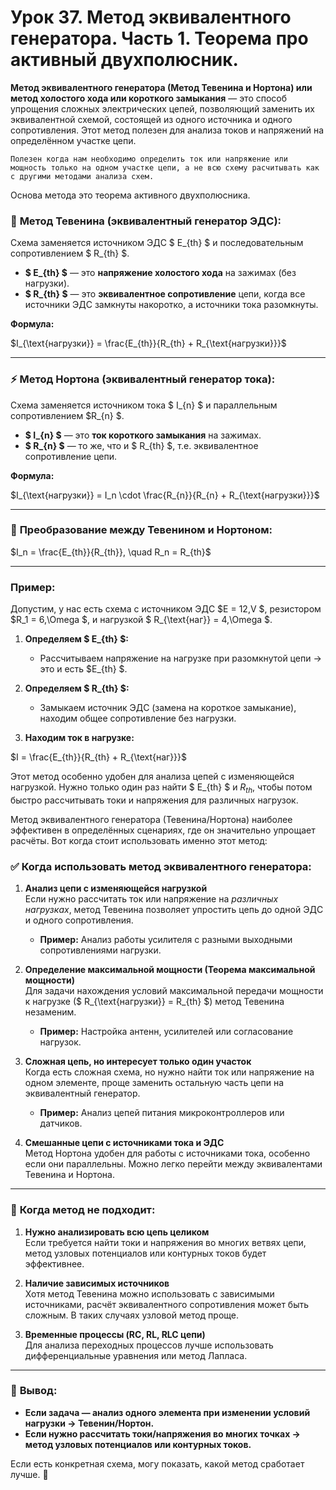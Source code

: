 # Урок 37. Метод эквивалентного генератора. Часть 1. Теорема про активный двухполюсник.

**Метод эквивалентного генератора (Метод Тевенина и Нортона) или метод холостого хода или короткого замыкания** — это способ упрощения сложных электрических цепей, позволяющий заменить их эквивалентной схемой, состоящей из одного источника и одного сопротивления. Этот метод полезен для анализа токов и напряжений на определённом участке цепи.

```admonish info
Полезен когда нам необходимо определить ток или напряжение или мощность только на одном участке цепи, а не всю схему расчитывать как с другими методами анализа схем.
```

Основа метода это теорема активного двухполюсника.


### 🔌 **Метод Тевенина (эквивалентный генератор ЭДС):**  
Схема заменяется источником ЭДС $ E_{th} $ и последовательным сопротивлением $ R_{th} $.

- **$ E_{th} $** — это **напряжение холостого хода** на зажимах (без нагрузки).  
- **$ R_{th} $** — это **эквивалентное сопротивление** цепи, когда все источники ЭДС замкнуты накоротко, а источники тока разомкнуты.

**Формула:**  
 
$I_{\text{нагрузки}} = \frac{E_{th}}{R_{th} + R_{\text{нагрузки}}}$
 

---

### ⚡ **Метод Нортона (эквивалентный генератор тока):**  
Схема заменяется источником тока $ I_{n} $ и параллельным сопротивлением $R_{n} $.

- **$ I_{n} $** — это **ток короткого замыкания** на зажимах.  
- **$ R_{n} $** — то же, что и $ R_{th} $, т.е. эквивалентное сопротивление цепи.

**Формула:**  
 
$I_{\text{нагрузки}} = I_n \cdot \frac{R_{n}}{R_{n} + R_{\text{нагрузки}}}$
 
---

### 🚀 **Преобразование между Тевенином и Нортоном:**

 
$I_n = \frac{E_{th}}{R_{th}}, \quad R_n = R_{th}$
 
---

### **Пример:**

Допустим, у нас есть схема с источником ЭДС $E = 12\,V $, резистором $R_1 = 6\,\Omega $, и нагрузкой $ R_{\text{наг}} = 4\,\Omega $.

1. **Определяем $ E_{th} $:**  
   - Рассчитываем напряжение на нагрузке при разомкнутой цепи → это и есть $E_{th} $.

2. **Определяем $ R_{th} $:**  
   - Замыкаем источник ЭДС (замена на короткое замыкание), находим общее сопротивление без нагрузки.

3. **Находим ток в нагрузке:**

 
$I = \frac{E_{th}}{R_{th} + R_{\text{наг}}}$
 

Этот метод особенно удобен для анализа цепей с изменяющейся нагрузкой. Нужно только один раз найти $ E_{th} $ и $R_{th}$, чтобы потом быстро рассчитывать токи и напряжения для различных нагрузок.

Метод эквивалентного генератора (Тевенина/Нортона) наиболее эффективен в определённых сценариях, где он значительно упрощает расчёты. Вот когда стоит использовать именно этот метод:

### ✅ **Когда использовать метод эквивалентного генератора:**

1. **Анализ цепи с изменяющейся нагрузкой**  
   Если нужно рассчитать ток или напряжение на *различных нагрузках*, метод Тевенина позволяет упростить цепь до одной ЭДС и одного сопротивления.  
   - **Пример:** Анализ работы усилителя с разными выходными сопротивлениями нагрузки.

2. **Определение максимальной мощности (Теорема максимальной мощности)**  
   Для задачи нахождения условий максимальной передачи мощности к нагрузке ($ R_{\text{нагрузки}} = R_{th} $) метод Тевенина незаменим.  
   - **Пример:** Настройка антенн, усилителей или согласование нагрузок.

3. **Сложная цепь, но интересует только один участок**  
   Когда есть сложная схема, но нужно найти ток или напряжение на одном элементе, проще заменить остальную часть цепи на эквивалентный генератор.  
   - **Пример:** Анализ цепей питания микроконтроллеров или датчиков.

4. **Смешанные цепи с источниками тока и ЭДС**  
   Метод Нортона удобен для работы с источниками тока, особенно если они параллельны. Можно легко перейти между эквивалентами Тевенина и Нортона.

---

### 🚫 **Когда метод не подходит:**

1. **Нужно анализировать всю цепь целиком**  
   Если требуется найти токи и напряжения во многих ветвях цепи, метод узловых потенциалов или контурных токов будет эффективнее.

2. **Наличие зависимых источников**  
   Хотя метод Тевенина можно использовать с зависимыми источниками, расчёт эквивалентного сопротивления может быть сложным. В таких случаях узловой метод проще.

3. **Временные процессы (RC, RL, RLC цепи)**  
   Для анализа переходных процессов лучше использовать дифференциальные уравнения или метод Лапласа.

---

### 🎯 **Вывод:**  
- **Если задача — анализ одного элемента при изменении условий нагрузки → Тевенин/Нортон.**  
- **Если нужно рассчитать токи/напряжения во многих точках → метод узловых потенциалов или контурных токов.**

Если есть конкретная схема, могу показать, какой метод сработает лучше. 🚀